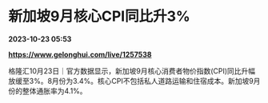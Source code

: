 # 新加坡9月核心CPI同比升3%

**2023-10-23 05:53**

**https://www.gelonghui.com/live/1257538**

格隆汇10月23日｜官方数据显示，新加坡9月核心消费者物价指数(CPI)同比升幅放缓至3%。8月份为3.4%。核心CPI不包括私人道路运输和住宿成本。新加坡9月份的整体通胀率为4.1%。